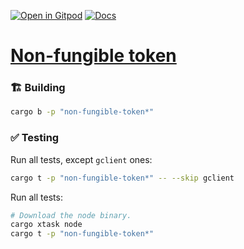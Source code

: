 [![Open in Gitpod](https://img.shields.io/badge/Open_in-Gitpod-white?logo=gitpod)](https://gitpod.io/#FOLDER=non-fungible-token/https://github.com/gear-foundation/dapps)
[![Docs](https://img.shields.io/github/actions/workflow/status/gear-foundation/dapps/contracts.yml?logo=rust&label=docs)](https://dapps.gear.rs/non_fungible_token_io)

# [Non-fungible token](https://wiki.gear-tech.io/docs/examples/Standards/gnft-721)

### 🏗️ Building

```sh
cargo b -p "non-fungible-token*"
```

### ✅ Testing

Run all tests, except `gclient` ones:
```sh
cargo t -p "non-fungible-token*" -- --skip gclient
```

Run all tests:
```sh
# Download the node binary.
cargo xtask node
cargo t -p "non-fungible-token*"
```
